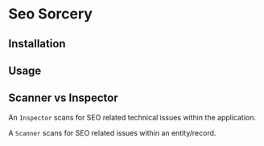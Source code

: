 # Seo Sorcery

## Installation


## Usage


## Scanner vs Inspector

An `Inspector` scans for SEO related technical issues within the application.

A `Scanner` scans for SEO related issues within an entity/record.
